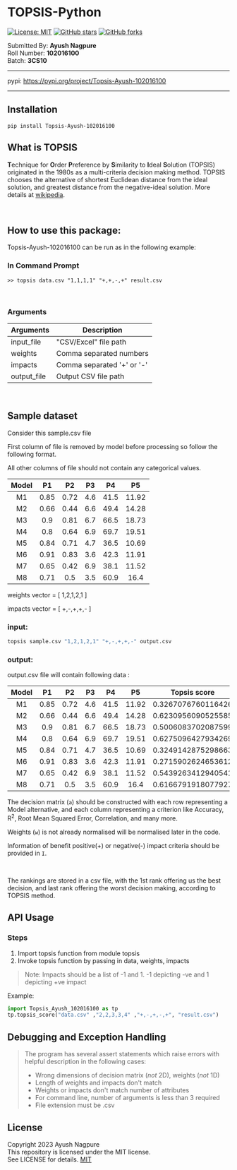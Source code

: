 # TOPSIS-Python

[![License: MIT](https://img.shields.io/badge/License-MIT-yellow.svg)](https://github.com/Jubbu05/Topsis-Ayush-102016100/blob/main/LICENSE.txt)
[![GitHub stars](https://img.shields.io/github/stars/Jubbu05/CV_Parking_Space_Counter.svg)](https://github.com/Jubbu05/Topsis-Ayush-102016100/stargazers)
[![GitHub forks](https://img.shields.io/github/forks/Jubbu05/CV_Parking_Space_Counter.svg)](https://github.com/Jubbu05/Topsis-Ayush-102016100/network)

Submitted By: **Ayush Nagpure** <br>
Roll Number: **102016100** <br>
Batch: **3CS10**

***
pypi: <https://pypi.org/project/Topsis-Ayush-102016100>
<br>
***

## Installation
```pip install Topsis-Ayush-102016100```

## What is TOPSIS

**T**echnique for **O**rder **P**reference by **S**imilarity to **I**deal
**S**olution (TOPSIS) originated in the 1980s as a multi-criteria decision
making method. TOPSIS chooses the alternative of shortest Euclidean distance
from the ideal solution, and greatest distance from the negative-ideal
solution. More details at [wikipedia](https://en.wikipedia.org/wiki/TOPSIS).

<br>

## How to use this package:

Topsis-Ayush-102016100  can be run as in the following example:



### In Command Prompt
```
>> topsis data.csv "1,1,1,1" "+,+,-,+" result.csv
```
<br>

### Arguments
| Arguments | Description |
|------------| -----------------|
| input_file |  "CSV/Excel" file path |
| weights | Comma separated numbers |
| impacts | Comma separated '+' or '-' |
| output_file | Output CSV file path |

<br>

## Sample dataset

Consider this sample.csv file  

First column of file is removed by model before processing so follow the following format.  

All other columns of file should not contain any categorical values.

| Model  | P1 | P2 | P3 | P4 | P5 |
| :----: |:--:|:--:|:--:|:--:|:--:|
| M1 |0.85|0.72|4.6|41.5|11.92|
| M2 |0.66|0.44|6.6|49.4|14.28|
| M3 |0.9 |0.81|6.7|66.5|18.73|
| M4 |0.8 |0.64|6.9|69.7|19.51|
| M5 |0.84|0.71|4.7|36.5|10.69|
| M6 |0.91|0.83|3.6|42.3|11.91|
| M7 |0.65|0.42|6.9|38.1|11.52|
| M8 |0.71|0.5 |3.5|60.9|16.4 |

weights vector = [ 1,2,1,2,1 ]

impacts vector = [ +,-,+,+,- ]

### input:

```python
topsis sample.csv "1,2,1,2,1" "+,-,+,+,-" output.csv
```

### output:

output.csv file will contain following data :

| Model | P1 | P2 | P3 | P4 | P5 | Topsis score | Rank |
| :---: |:--:|:--:|:--:|:--:|:--:| :----------: | :--: |
| M1 |0.85|0.72|4.6|41.5|11.92| 0.3267076760116426 | 6 |
| M2 |0.66|0.44|6.6|49.4|14.28| 0.6230956090525585 | 2 |
| M3 |0.9 |0.81|6.7|66.5|18.73| 0.5006083702087599 | 5 |
| M4 |0.8 |0.64|6.9|69.7|19.51| 0.6275096427934269 | 1 |
| M5 |0.84|0.71|4.7|36.5|10.69| 0.3249142875298663 | 7 |
| M6 |0.91|0.83|3.6|42.3|11.91| 0.2715902624653612 | 8 |
| M7 |0.65|0.42|6.9|38.1|11.52| 0.5439263412940541 | 4 |
| M8 |0.71|0.5 |3.5|60.9|16.4 | 0.6166791918077927 | 3 |

The decision matrix (`a`) should be constructed with each row representing a Model alternative, and each column representing a criterion like Accuracy, R<sup>2</sup>, Root Mean Squared Error, Correlation, and many more.

Weights (`w`) is not already normalised will be normalised later in the code.

Information of benefit positive(+) or negative(-) impact criteria should be provided in `I`.

<br>

The rankings are stored in a csv file, with the 1st rank offering us the best decision, and last rank offering the worst decision making, according to TOPSIS method.

## API Usage
### Steps
1. Import topsis function from module topsis
2. Invoke topsis function by passing in data, weights, impacts

> Note: Impacts should be a list of -1 and 1. -1 depicting -ve and 1 depicting +ve impact

Example:
```python
import Topsis_Ayush_102016100 as tp
tp.topsis_score("data.csv" ,"2,2,3,3,4" ,"+,-,+,-,+", "result.csv")
```

## Debugging and Exception Handling
> The program has several assert statements which raise errors with helpful description in the following cases:
> - Wrong dimensions of decision matrix (*not* 2D), weights (*not* 1D)
> - Length of weights and impacts don't match 
> - Weights or impacts don't match number of attributes
> - For command line, number of arguments is less than 3 required
> - File extension must be .csv

## License
Copyright 2023 Ayush Nagpure
<br>
This repository is licensed under the MIT license.
<br>
See LICENSE for details.
[MIT](https://choosealicense.com/licenses/mit/)
